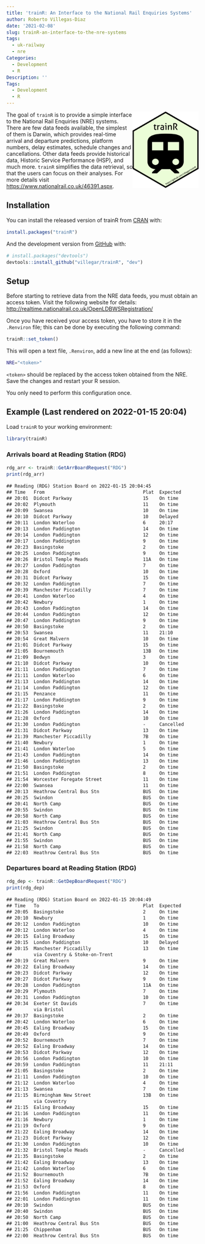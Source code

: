 ```yaml
---
title: 'trainR: An Interface to the National Rail Enquiries Systems'
author: Roberto Villegas-Diaz
date: '2021-02-08'
slug: trainR-an-interface-to-the-nre-systems
tags:
  - uk-railway
  - nre
Categories:
  - Development
  - R
Description: ''
Tags:
  - Development
  - R
---
```


<img src="https://raw.githubusercontent.com/villegar/trainR/main/inst/images/logo.png" alt="logo" align="right" height=200px/>

The goal of `trainR` is to provide a simple interface to the 
National Rail Enquiries (NRE) systems. There are few data feeds 
available, the simplest of them is Darwin, which provides real-time 
arrival and departure predictions, platform numbers, delay estimates, 
schedule changes and cancellations. Other data feeds provide historical 
data, Historic Service Performance (HSP), and much more. `trainR` 
simplifies the data retrieval, so that the users can focus on their 
analyses. For more details visit 
https://www.nationalrail.co.uk/46391.aspx.

## Installation

You can install the released version of trainR from [CRAN](https://CRAN.R-project.org) with:

``` r
install.packages("trainR")
```

And the development version from [GitHub](https://github.com/) with:

``` r
# install.packages("devtools")
devtools::install_github("villegar/trainR", "dev")
```

## Setup
Before starting to retrieve data from the NRE data feeds, you must obtain an access token. 
Visit the following website for details: http://realtime.nationalrail.co.uk/OpenLDBWSRegistration/

Once you have received your access token, you have to store it in the `.Renviron` file; this can be 
done by executing the following command:


```r
trainR::set_token()
```

This will open a text file, `.Renviron`, add a new line at the end (as follows):

```bash
NRE="<token>"
```

`<token>` should be replaced by the access token obtained from the NRE. Save the changes and restart 
your R session.

You only need to perform this configuration once.

## Example (Last rendered on 2022-01-15 20:04)

Load `trainR` to your working environment:

```r
library(trainR)
```

### Arrivals board at Reading Station (RDG)


```r
rdg_arr <- trainR::GetArrBoardRequest("RDG")
print(rdg_arr)
```

```
## Reading (RDG) Station Board on 2022-01-15 20:04:45
## Time   From                                    Plat  Expected
## 20:01  Didcot Parkway                          15    On time
## 20:02  Plymouth                                11    On time
## 20:09  Swansea                                 10    On time
## 20:10  Didcot Parkway                          10    Delayed
## 20:11  London Waterloo                         6     20:17
## 20:13  London Paddington                       14    On time
## 20:14  London Paddington                       12    On time
## 20:17  London Paddington                       9     On time
## 20:23  Basingstoke                             2     On time
## 20:25  London Paddington                       9     On time
## 20:26  Bristol Temple Meads                    11A   On time
## 20:27  London Paddington                       7     On time
## 20:28  Oxford                                  10    On time
## 20:31  Didcot Parkway                          15    On time
## 20:32  London Paddington                       7     On time
## 20:39  Manchester Piccadilly                   7     On time
## 20:41  London Waterloo                         4     On time
## 20:42  Newbury                                 1     On time
## 20:43  London Paddington                       14    On time
## 20:44  London Paddington                       12    On time
## 20:47  London Paddington                       9     On time
## 20:50  Basingstoke                             2     On time
## 20:53  Swansea                                 11    21:10
## 20:54  Great Malvern                           10    On time
## 21:01  Didcot Parkway                          15    On time
## 21:05  Bournemouth                             13B   On time
## 21:09  Bedwyn                                  3     On time
## 21:10  Didcot Parkway                          10    On time
## 21:11  London Paddington                       7     On time
## 21:11  London Waterloo                         6     On time
## 21:13  London Paddington                       14    On time
## 21:14  London Paddington                       12    On time
## 21:15  Penzance                                11    On time
## 21:17  London Paddington                       9     On time
## 21:22  Basingstoke                             2     On time
## 21:26  London Paddington                       14    On time
## 21:28  Oxford                                  10    On time
## 21:30  London Paddington                       -     Cancelled
## 21:31  Didcot Parkway                          13    On time
## 21:39  Manchester Piccadilly                   7B    On time
## 21:40  Newbury                                 1     On time
## 21:41  London Waterloo                         5     On time
## 21:43  London Paddington                       14    On time
## 21:46  London Paddington                       13    On time
## 21:50  Basingstoke                             2     On time
## 21:51  London Paddington                       8     On time
## 21:54  Worcester Foregate Street               11    On time
## 22:00  Swansea                                 11    On time
## 20:13  Heathrow Central Bus Stn                BUS   On time
## 20:25  Swindon                                 BUS   On time
## 20:41  North Camp                              BUS   On time
## 20:55  Swindon                                 BUS   On time
## 20:58  North Camp                              BUS   On time
## 21:03  Heathrow Central Bus Stn                BUS   On time
## 21:25  Swindon                                 BUS   On time
## 21:41  North Camp                              BUS   On time
## 21:55  Swindon                                 BUS   On time
## 21:58  North Camp                              BUS   On time
## 22:03  Heathrow Central Bus Stn                BUS   On time
```

### Departures board at Reading Station (RDG)


```r
rdg_dep <- trainR::GetDepBoardRequest("RDG")
print(rdg_dep)
```

```
## Reading (RDG) Station Board on 2022-01-15 20:04:49
## Time   To                                      Plat  Expected
## 20:05  Basingstoke                             2     On time
## 20:10  Newbury                                 1     On time
## 20:12  London Paddington                       10    On time
## 20:12  London Waterloo                         4     On time
## 20:15  Ealing Broadway                         15    On time
## 20:15  London Paddington                       10    Delayed
## 20:15  Manchester Piccadilly                   13    On time
##        via Coventry & Stoke-on-Trent           
## 20:19  Great Malvern                           9     On time
## 20:22  Ealing Broadway                         14    On time
## 20:23  Didcot Parkway                          12    On time
## 20:27  Didcot Parkway                          9     On time
## 20:28  London Paddington                       11A   On time
## 20:29  Plymouth                                7     On time
## 20:31  London Paddington                       10    On time
## 20:34  Exeter St Davids                        7     On time
##        via Bristol                             
## 20:37  Basingstoke                             2     On time
## 20:42  London Waterloo                         6     On time
## 20:45  Ealing Broadway                         15    On time
## 20:49  Oxford                                  9     On time
## 20:52  Bournemouth                             7     On time
## 20:52  Ealing Broadway                         14    On time
## 20:53  Didcot Parkway                          12    On time
## 20:56  London Paddington                       10    On time
## 20:59  London Paddington                       11    21:11
## 21:05  Basingstoke                             2     On time
## 21:11  London Paddington                       10    On time
## 21:12  London Waterloo                         4     On time
## 21:13  Swansea                                 7     On time
## 21:15  Birmingham New Street                   13B   On time
##        via Coventry                            
## 21:15  Ealing Broadway                         15    On time
## 21:16  London Paddington                       11    On time
## 21:16  Newbury                                 1     On time
## 21:19  Oxford                                  9     On time
## 21:22  Ealing Broadway                         14    On time
## 21:23  Didcot Parkway                          12    On time
## 21:30  London Paddington                       10    On time
## 21:32  Bristol Temple Meads                    -     Cancelled
## 21:35  Basingstoke                             2     On time
## 21:42  Ealing Broadway                         13    On time
## 21:42  London Waterloo                         6     On time
## 21:52  Bournemouth                             7B    On time
## 21:52  Ealing Broadway                         14    On time
## 21:53  Oxford                                  8     On time
## 21:56  London Paddington                       11    On time
## 22:01  London Paddington                       11    On time
## 20:10  Swindon                                 BUS   On time
## 20:40  Swindon                                 BUS   On time
## 20:50  North Camp                              BUS   On time
## 21:00  Heathrow Central Bus Stn                BUS   On time
## 21:25  Chippenham                              BUS   On time
## 22:00  Heathrow Central Bus Stn                BUS   On time
```
